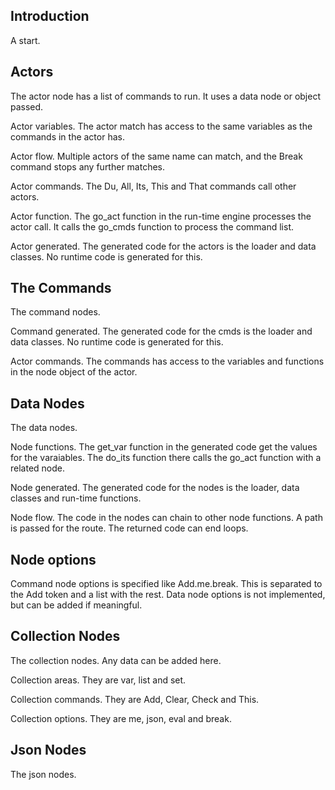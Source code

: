 
## Introduction
A start.

## Actors
The actor node has a list of commands to run.
It uses a data node or object passed.

Actor variables.
The actor match has access to the same variables as the commands in the actor has.

Actor flow.
Multiple actors of the same name can match, and the Break command stops any further matches.

Actor commands.
The Du, All, Its, This and That commands call other actors.

Actor function.
The go_act function in the run-time engine processes the actor call.
It calls the go_cmds function to process the command list.

Actor generated.
The generated code for the actors is the loader and data classes.
No runtime code is generated for this.

## The Commands
The command nodes.

Command generated.
The generated code for the cmds is the loader and data classes.
No runtime code is generated for this.

Actor commands.
The commands has access to the variables and functions in the node object of the actor.

## Data Nodes
The data nodes.

Node functions.
The get_var function in the generated code get the values for the varaiables.
The do_its function there calls the go_act function with a related node.

Node generated.
The generated code for the nodes is the loader, data classes and run-time functions.

Node flow.
The code in the nodes can chain to other node functions.
A path is passed for the route.
The returned code can end loops.

## Node options
Command node options is specified like Add.me.break.
This is separated to the Add token and a list with the rest.
Data node options is not implemented, but can be added if meaningful.

## Collection Nodes
The collection nodes.
Any data can be added here.

Collection areas.
They are var, list and set.

Collection commands.
They are Add, Clear, Check and This.

Collection options.
They are me, json, eval and break.

## Json Nodes
The json nodes.
